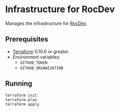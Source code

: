 # Infrastructure for RocDev

Manages the infrastructure for [RocDev](https://rocdev.org).

## Prerequisites

 - [Terraform](https://www.terraform.io) 0.10.6 or greater.
 - Environment variables:
    - `GITHUB_TOKEN`
    - `GITHUB_ORGANIZATION`

## Running

```
terraform init
terraform plan
terraform apply
```

